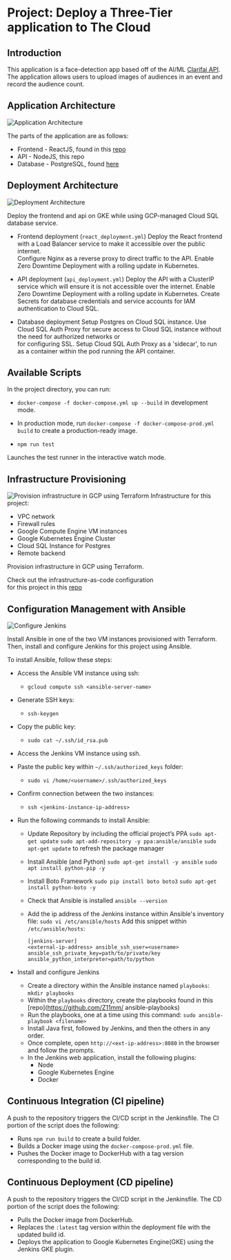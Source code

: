 # Project: Deploy a Three-Tier application to The Cloud

## Introduction
This application is a face-detection app based off of the AI/ML [Clarifai API](https://www.clarifai.com/models/ai-face-detection). The application allows users to upload images of audiences in an event and record the audience count. 

## Application Architecture
![Application Architecture](/assets/images/app-str.png)

The parts of the application are as follows:
* Frontend - ReactJS, found in this [repo](https://github.com/Z11mm/sca-project-c2-app)
* API - NodeJS, this repo
* Database - PostgreSQL, found [here](https://github.com/Z11mm/sca-project-c2-app-api/tree/main/postgres)

## Deployment Architecture
![Deployment Architecture](/assets/images/deploy-str.png)

Deploy the frontend and api on GKE while using GCP-managed Cloud SQL database service.

* Frontend deployment (`react_deployment.yml`)
Deploy the React frontend with a Load Balancer service to make it accessible over the public internet.  
Configure Nginx as a reverse proxy to direct traffic to the API.
Enable Zero Downtime Deployment with a rolling update in Kubernetes.

* API deployment (`api_deployment.yml`)
Deploy the API with a ClusterIP service which will ensure it is not accessible over the internet.
Enable Zero Downtime Deployment with a rolling update in Kubernetes.
Create Secrets for database credentials and service accounts for IAM authentication to Cloud SQL.

* Database deployment
Setup Postgres on Cloud SQL instance.
Use Cloud SQL Auth Proxy for secure access to Cloud SQL instance without the need for authorized networks or  
for configuring SSL.
Setup Cloud SQL Auth Proxy as a 'sidecar', to run as a container within the pod running the API container. 

## Available Scripts

In the project directory, you can run:

* `docker-compose -f docker-compose.yml up --build` in development mode.

* In production mode, run `docker-compose -f docker-compose-prod.yml build` to create a production-ready image.

* `npm run test`

Launches the test runner in the interactive watch mode.  


## Infrastructure Provisioning

![Provision infrastructure in GCP using Terraform](/assets/images/infra-provision.png)
Infrastructure for this project:
* VPC network
* Firewall rules
* Google Compute Engine VM instances
* Google Kubernetes Engine Cluster
* Cloud SQL Instance for Postgres
* Remote backend

Provision infrastructure in GCP using Terraform. 

Check out the infrastructure-as-code configuration  
for this project in this [repo](https://github.com/Z11mm/sca-project-c2-iac)

## Configuration Management with Ansible

![Configure Jenkins](/assets/images/jenkins-config.png)

Install Ansible in one of the two VM instances provisioned with Terraform. Then, install and configure Jenkins for this project using Ansible.

To install Ansible, follow these steps:
* Access the Ansible VM instance using ssh:
    - `gcloud compute ssh <ansible-server-name>`
* Generate SSH keys:
    - `ssh-keygen`
* Copy the public key:
    - `sudo cat ~/.ssh/id_rsa.pub`
* Access the Jenkins VM instance using ssh. 
* Paste the public key within `~/.ssh/authorized_keys` folder:
    - `sudo vi /home/<username>/.ssh/authorized_keys`
* Confirm connection between the two instances:
    - `ssh <jenkins-instance-ip-address>`
* Run the following commands to install Ansible:

    * Update Repository by including the official project’s PPA
     `sudo apt-get update`
     `sudo apt-add-repository -y ppa:ansible/ansible`
     `sudo apt-get update` to refresh the package manager

    * Install Ansible (and Python)
     `sudo apt-get install -y ansible`
     `sudo apt install python-pip -y`

    * Install Boto Framework
     `sudo pip install boto boto3`
     `sudo apt-get install python-boto -y`

    * Check that Ansible is installed
     `ansible --version`

    * Add the ip address of the Jenkins instance within Ansible's inventory file:
     `sudo vi /etc/ansible/hosts`
     Add this snippet within `/etc/ansible/hosts`:
        ```
        [jenkins-server]
        <external-ip-address> ansible_ssh_user=<username> ansible_ssh_private_key=path/to/private/key   ansible_python_interpreter=path/to/python
    
        ```

* Install and configure Jenkins
    - Create a directory within the Ansible instance named `playbooks`:
        `mkdir playbooks`
    - Within the `playbooks` directory, create the playbooks found in this [repo](https://github.com/Z11mm/     ansible-playbooks)
    - Run the playbooks, one at a time using this command:
        `sudo ansible-playbook <filename>`
    - Install Java first, followed by Jenkins, and then the others in any order.
    - Once complete, open `http://<ext-ip-address>:8080` in the browser and follow the prompts.
    - In the Jenkins web application, install the following plugins:
        - Node
        - Google Kubernetes Engine
        - Docker

## Continuous Integration (CI pipeline)  
A push to the repository triggers the CI/CD script in the Jenkinsfile. The CI portion of the script does the following:
* Runs `npm run build` to create a build folder.
* Builds a Docker image using the `docker-compose-prod.yml` file.
* Pushes the Docker image to DockerHub with a tag version corresponding to the build id.


## Continuous Deployment (CD pipeline)
A push to the repository triggers the CI/CD script in the Jenkinsfile. The CD portion of the script does the following:
* Pulls the Docker image from DockerHub.
* Replaces the `:latest` tag version within the deployment file with the updated build id.
* Deploys the application to Google Kubernetes Engine(GKE) using the Jenkins GKE plugin.